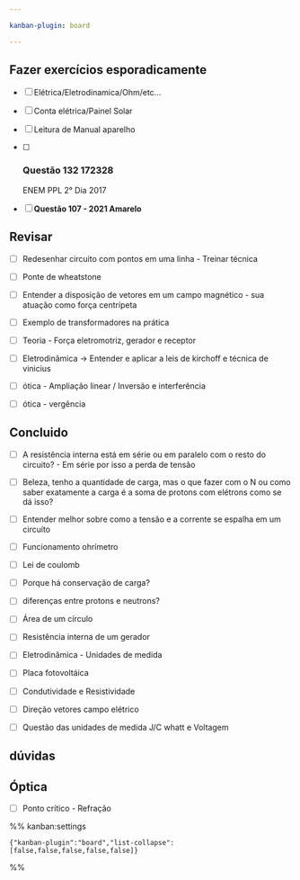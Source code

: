 ```yaml
---

kanban-plugin: board

---
```


## Fazer exercícios esporadicamente

- [ ] Elétrica/Eletrodinamica/Ohm/etc...
- [ ] Conta elétrica/Painel Solar
- [ ] Leitura de Manual aparelho
- [ ] ### Questão 132 172328
	
	ENEM PPL 2° Dia 2017
- [ ] **Questão 107 - 2021 Amarelo**


## Revisar

- [ ] Redesenhar circuito com pontos em uma linha - Treinar técnica
- [ ] Ponte de wheatstone
- [ ] Entender a disposição de vetores em um campo magnético - sua atuação como força centrípeta
- [ ] Exemplo de transformadores na prática
- [ ] Teoria - Força eletromotriz, gerador e receptor
- [ ] Eletrodinâmica -> Entender e aplicar a leis de kirchoff e técnica de vinicius
- [ ] ótica - Ampliação linear / Inversão e interferência
- [ ] ótica - vergência


## Concluido

- [ ] A resistência interna está em série ou em paralelo com o resto do circuito? - Em série por isso a perda de tensão
- [ ] Beleza, tenho a quantidade de carga, mas o que fazer com o N ou como saber exatamente a carga é a soma de protons com elétrons como se dá isso?
- [ ] Entender melhor sobre como a tensão e a corrente se espalha em um circuíto
- [ ] Funcionamento ohrímetro
- [ ] Lei de coulomb
- [ ] Porque há conservação de carga?
- [ ] diferenças entre protons e neutrons?
- [ ] Área de um círculo
- [ ] Resistência interna de um gerador
- [ ] Eletrodinâmica - Unidades de medida
- [ ] Placa fotovoltáica
- [ ] Condutividade e Resistividade
- [ ] Direção vetores campo elétrico
- [ ] Questão das unidades de medida J/C whatt e Voltagem


## dúvidas



## Óptica

- [ ] Ponto crítico - Refração




%% kanban:settings
```
{"kanban-plugin":"board","list-collapse":[false,false,false,false,false]}
```
%%